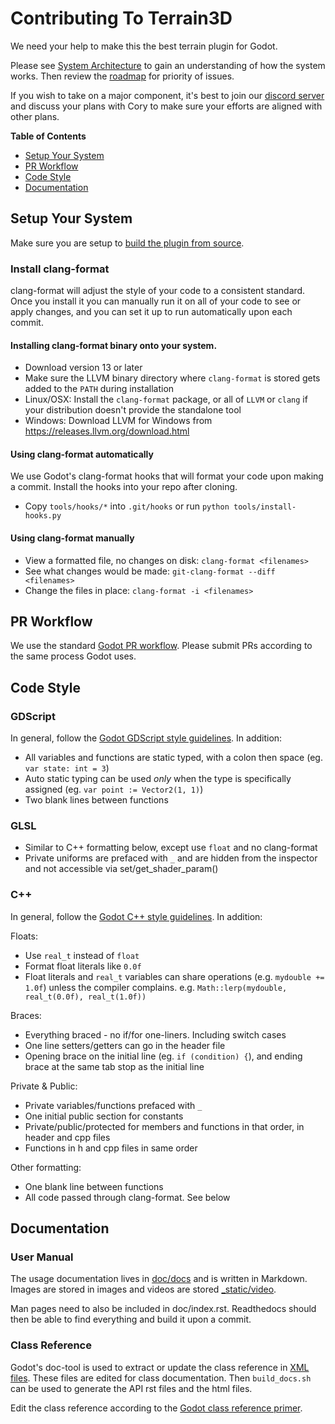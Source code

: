 # Contributing To Terrain3D

We need your help to make this the best terrain plugin for Godot.

Please see [System Architecture](https://terrain3d.readthedocs.io/en/stable/docs/system_architecture.html) to gain an understanding of how the system works. Then review the [roadmap](https://github.com/users/TokisanGames/projects/3) for priority of issues.

If you wish to take on a major component, it's best to join our [discord server](https://tokisan.com/discord) and discuss your plans with Cory to make sure your efforts are aligned with other plans.

**Table of Contents**
* [Setup Your System](#setup-your-system)
* [PR Workflow](#pr-workflow)
* [Code Style](#code-style)
* [Documentation](#documentation)

## Setup Your System

Make sure you are setup to [build the plugin from source](https://terrain3d.readthedocs.io/en/stable/docs/building_from_source.html). 

### Install clang-format

clang-format will adjust the style of your code to a consistent standard. Once you install it you can manually run it on all of your code to see or apply changes, and you can set it up to run automatically upon each commit.

#### Installing clang-format binary onto your system.
* Download version 13 or later
* Make sure the LLVM binary directory where `clang-format` is stored gets added to the `PATH` during installation
* Linux/OSX: Install the `clang-format` package, or all of `LLVM` or `clang` if your distribution doesn't provide the standalone tool
* Windows: Download LLVM for Windows from <https://releases.llvm.org/download.html>

#### Using clang-format automatically

We use Godot's clang-format hooks that will format your code upon making a commit. Install the hooks into your repo after cloning.

* Copy `tools/hooks/*` into `.git/hooks` or run `python tools/install-hooks.py`

#### Using clang-format manually

* View a formatted file, no changes on disk: `clang-format <filenames>`
* See what changes would be made: `git-clang-format --diff <filenames>`
* Change the files in place: `clang-format -i <filenames>`

 
## PR Workflow

We use the standard [Godot PR workflow](https://docs.godotengine.org/en/stable/contributing/workflow/pr_workflow.html). Please submit PRs according to the same process Godot uses.

## Code Style

### GDScript

In general, follow the [Godot GDScript style guidelines](https://docs.godotengine.org/en/stable/tutorials/scripting/gdscript/gdscript_styleguide.html). 
In addition:
* All variables and functions are static typed, with a colon then space (eg. `var state: int = 3`)
* Auto static typing can be used *only* when the type is specifically assigned (eg. `var point := Vector2(1, 1)`)
* Two blank lines between functions

### GLSL

* Similar to C++ formatting below, except use `float` and no clang-format
* Private uniforms are prefaced with `_` and are hidden from the inspector and not accessible via set/get_shader_param()

### C++

In general, follow the [Godot C++ style guidelines](https://docs.godotengine.org/en/stable/contributing/development/code_style_guidelines.html).
In addition:

Floats:
* Use `real_t` instead of `float`
* Format float literals like `0.0f`
* Float literals and `real_t` variables can share operations (e.g. `mydouble += 1.0f`) unless the compiler complains. e.g. `Math::lerp(mydouble, real_t(0.0f), real_t(1.0f))`

Braces:
* Everything braced - no if/for one-liners. Including switch cases
* One line setters/getters can go in the header file
* Opening brace on the initial line (eg. `if (condition) {`), and ending brace at the same tab stop as the initial line

Private & Public:
* Private variables/functions prefaced with `_`
* One initial public section for constants
* Private/public/protected for members and functions in that order, in header and cpp files
* Functions in h and cpp files in same order

Other formatting:
* One blank line between functions
* All code passed through clang-format. See below


## Documentation

### User Manual
The usage documentation lives in [doc/docs](https://github.com/TokisanGames/Terrain3D/tree/main/doc/docs) and is written in Markdown. Images are stored in images and videos are stored [_static/video](https://github.com/TokisanGames/Terrain3D/tree/main/doc/_static/video). 

Man pages need to also be included in doc/index.rst. Readthedocs should then be able to find everything and build it upon a commit.

### Class Reference
Godot's doc-tool is used to extract or update the class reference in [XML files](https://github.com/TokisanGames/Terrain3D/tree/main/doc/classes). These files are edited for class documentation. Then `build_docs.sh` can be used to generate the API rst files and the html files.

Edit the class reference according to the [Godot class reference primer](https://docs.godotengine.org/en/stable/contributing/documentation/class_reference_primer.html#doc-class-reference-primer).

